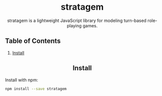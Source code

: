 <div align="center">
  <h1>stratagem</h1>
  <p>stratagem is a lightweight JavaScript library for modeling turn-based role-playing games.</p>
</div>

## Table of Contents
1. [Install](#install)
<div align="center">
  <h2>Install</h2>
</div>

Install with npm:
```bash
npm install --save stratagem
```
